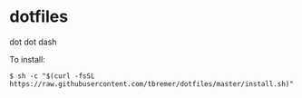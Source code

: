 # dotfiles

dot dot dash

To install:

```shell
$ sh -c "$(curl -fsSL https://raw.githubusercontent.com/tbremer/dotfiles/master/install.sh)"
```

